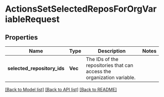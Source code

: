 # ActionsSetSelectedReposForOrgVariableRequest

## Properties

Name | Type | Description | Notes
------------ | ------------- | ------------- | -------------
**selected_repository_ids** | **Vec<i32>** | The IDs of the repositories that can access the organization variable. | 

[[Back to Model list]](../README.md#documentation-for-models) [[Back to API list]](../README.md#documentation-for-api-endpoints) [[Back to README]](../README.md)


